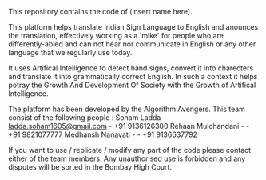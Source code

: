 This repository contains the code of (insert name here).

This platform helps translate Indian Sign Language to English and anounces the translation, effectively working as a 'mike' for people who are differently-abled and can not hear nor communicate in English or any other language that we regularly use today. 

It uses Artifical Intelligence to detect hand signs, convert it into charecters and translate it into grammatically correct English. In such a context it helps potray the Growth And Development Of Society with the Growth of Artifical Intelligence.

The platform has been developed by the Algorithm Avengers. This team consist of the following people :
Soham Ladda - ladda.soham1605@gmail.com - +91 9136126300
Rehaan Mulchandani - - +91 9821077777
Medhansh Nanavati - - +91 9136637792

If you want to use / replicate / modify any part of the code please contact either of the team members. Any unauthorised use is forbidden and any disputes will be sorted in the Bombay High Court.


